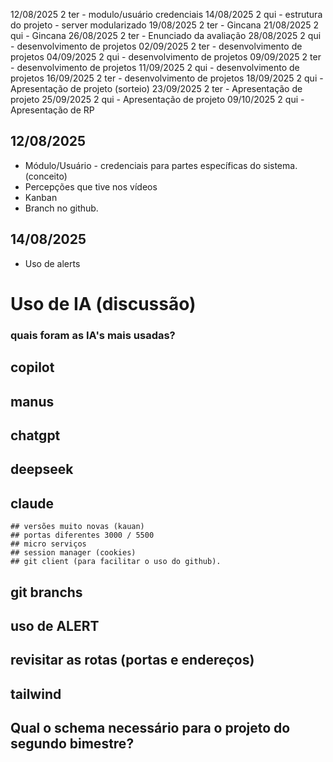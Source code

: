


12/08/2025		2	ter - modulo/usuário credenciais
14/08/2025		2	qui - estrutura do projeto - server modularizado
19/08/2025		2	ter - Gincana
21/08/2025		2	qui - Gincana 
26/08/2025		2	ter - Enunciado da avaliação
28/08/2025		2	qui - desenvolvimento de projetos
02/09/2025		2	ter - desenvolvimento de projetos
04/09/2025		2	qui - desenvolvimento de projetos
09/09/2025		2	ter - desenvolvimento de projetos
11/09/2025		2	qui - desenvolvimento de projetos
16/09/2025		2	ter - desenvolvimento de projetos
18/09/2025		2	qui - Apresentação de projeto (sorteio)
23/09/2025		2	ter - Apresentação de projeto
25/09/2025		2	qui - Apresentação de projeto
09/10/2025		2	qui - Apresentação de RP


## 12/08/2025
 - Módulo/Usuário  - credenciais para partes específicas do sistema. (conceito)
 - Percepções que tive nos vídeos
 - Kanban
 - Branch no github.

## 14/08/2025
 - Uso de alerts


# Uso de IA (discussão)
### quais foram as IA's mais usadas?
## copilot
## manus
## chatgpt
## deepseek
## claude


    ## versões muito novas (kauan)
    ## portas diferentes 3000 / 5500
    ## micro serviços
    ## session manager (cookies)
    ## git client (para facilitar o uso do github).

## git branchs

## uso de ALERT

## revisitar as rotas (portas e endereços)



## tailwind

## Qual o schema necessário para o projeto do segundo bimestre?


